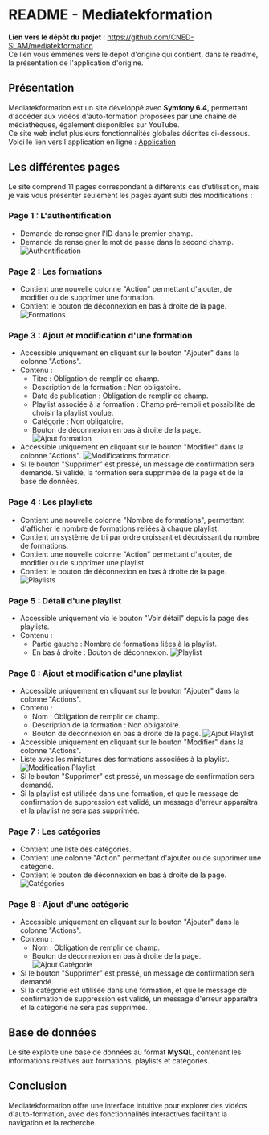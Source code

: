 # README - Mediatekformation

**Lien vers le dépôt du projet** : https://github.com/CNED-SLAM/mediatekformation
<br>Ce lien vous emmènes vers le dépôt d'origine qui contient, dans le readme, la présentation de l'application d'origine.</br>

## Présentation
Mediatekformation est un site développé avec **Symfony 6.4**, permettant d'accéder aux vidéos d'auto-formation proposées par une chaîne de médiathèques, également disponibles sur YouTube.  
Ce site web inclut plusieurs fonctionnalités globales décrites ci-dessous. Voici le lien vers l'application en ligne : [Application](https://mediatek-formation.go.yj.fr/mediatekformation/public/)

## Les différentes pages
Le site comprend 11 pages correspondant à différents cas d’utilisation, mais je vais vous présenter seulement les pages ayant subi des modifications :

### Page 1 : L'authentification
- Demande de renseigner l'ID dans le premier champ.
- Demande de renseigner le mot de passe dans le second champ.
![Authentification](https://github.com/user-attachments/assets/d92d5026-92be-4d51-9d42-c44e6f36783b)

### Page 2 : Les formations
- Contient une nouvelle colonne "Action" permettant d'ajouter, de modifier ou de supprimer une formation.
- Contient le bouton de déconnexion en bas à droite de la page.
![Formations](https://github.com/user-attachments/assets/bffac3c6-09e8-4742-9d6d-9d44b5e5d421)

### Page 3 : Ajout et modification d'une formation
- Accessible uniquement en cliquant sur le bouton "Ajouter" dans la colonne "Actions".
- Contenu :
  - Titre : Obligation de remplir ce champ.
  - Description de la formation : Non obligatoire.
  - Date de publication : Obligation de remplir ce champ.
  - Playlist associée à la formation : Champ pré-rempli et possibilité de choisir la playlist voulue.
  - Catégorie : Non obligatoire.
  - Bouton de déconnexion en bas à droite de la page.
![Ajout formation](https://github.com/user-attachments/assets/e3f13913-c233-4dce-a3a5-f855cfb05d6e)
- Accessible uniquement en cliquant sur le bouton "Modifier" dans la colonne "Actions".
![Modifications formation](https://github.com/user-attachments/assets/feb278b6-b6b3-4aff-8558-e9d55ff80dc6)
- Si le bouton "Supprimer" est pressé, un message de confirmation sera demandé. Si validé, la formation sera supprimée de la page et de la base de données.

### Page 4 : Les playlists
- Contient une nouvelle colonne "Nombre de formations", permettant d'afficher le nombre de formations reliées à chaque playlist.
- Contient un système de tri par ordre croissant et décroissant du nombre de formations.
- Contient une nouvelle colonne "Action" permettant d'ajouter, de modifier ou de supprimer une playlist.
- Contient le bouton de déconnexion en bas à droite de la page.
![Playlists](https://github.com/user-attachments/assets/ec03dd65-b03d-4a8a-b9e7-cb07336b18f2)

### Page 5 : Détail d'une playlist
- Accessible uniquement via le bouton "Voir détail" depuis la page des playlists.
- Contenu :
  - Partie gauche : Nombre de formations liées à la playlist.
  - En bas à droite : Bouton de déconnexion.
![Playlist](https://github.com/user-attachments/assets/d336648c-f79d-47e3-8529-3cfdd06230f6)

### Page 6 : Ajout et modification d'une playlist
- Accessible uniquement en cliquant sur le bouton "Ajouter" dans la colonne "Actions".
- Contenu :
  - Nom : Obligation de remplir ce champ.
  - Description de la formation : Non obligatoire.
  - Bouton de déconnexion en bas à droite de la page.
![Ajout Playlist](https://github.com/user-attachments/assets/2137c0b3-7c6a-47df-af43-a2cfd1db7848)
- Accessible uniquement en cliquant sur le bouton "Modifier" dans la colonne "Actions".
- Liste avec les miniatures des formations associées à la playlist.
![Modification Playlist](https://github.com/user-attachments/assets/8d3232e6-ff24-4a95-8da7-3a015497dde0)
- Si le bouton "Supprimer" est pressé, un message de confirmation sera demandé.
- Si la playlist est utilisée dans une formation, et que le message de confirmation de suppression est validé, un message d'erreur apparaîtra et la playlist ne sera pas supprimée.

### Page 7 : Les catégories
- Contient une liste des catégories.
- Contient une colonne "Action" permettant d'ajouter ou de supprimer une catégorie.
- Contient le bouton de déconnexion en bas à droite de la page.
![Catégories](https://github.com/user-attachments/assets/d027ce66-c78f-4667-9748-869e01eb0947)

### Page 8 : Ajout d'une catégorie
- Accessible uniquement en cliquant sur le bouton "Ajouter" dans la colonne "Actions".
- Contenu :
  - Nom : Obligation de remplir ce champ.
  - Bouton de déconnexion en bas à droite de la page.
![Ajout Catégorie](https://github.com/user-attachments/assets/09479faf-cd8f-4a23-8b6a-992fa4ea5932)
- Si le bouton "Supprimer" est pressé, un message de confirmation sera demandé.
- Si la catégorie est utilisée dans une formation, et que le message de confirmation de suppression est validé, un message d'erreur apparaîtra et la catégorie ne sera pas supprimée.

## Base de données
Le site exploite une base de données au format **MySQL**, contenant les informations relatives aux formations, playlists et catégories.

## Conclusion
Mediatekformation offre une interface intuitive pour explorer des vidéos d'auto-formation, avec des fonctionnalités interactives facilitant la navigation et la recherche.


